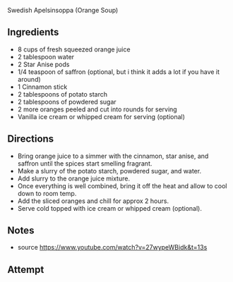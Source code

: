 Swedish Apelsinsoppa (Orange Soup)

## Ingredients
* 8 cups of fresh squeezed orange juice
* 2 tablespoon water
* 2 Star Anise pods
* 1/4 teaspoon of saffron (optional, but i think it adds a lot if you have it around)
* 1 Cinnamon stick
* 2 tablespoons of potato starch 
* 2 tablespoons of powdered sugar
* 2 more oranges peeled and cut into rounds for serving
* Vanilla ice cream or whipped cream for serving (optional)

## Directions
* Bring orange juice to a simmer with the cinnamon, star anise, and saffron until the spices start smelling fragrant. 
* Make a slurry of the potato starch, powdered sugar, and water. 
* Add slurry to the orange juice mixture. 
* Once everything is well combined, bring it off the heat and allow to cool down to room temp. 
* Add the sliced oranges and chill for approx 2 hours. 
* Serve cold topped with ice cream or whipped cream (optional). 

## Notes
* source https://www.youtube.com/watch?v=27wypeWBidk&t=13s

## Attempt
